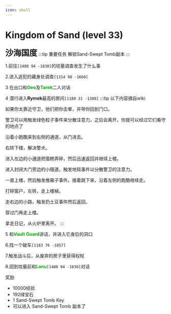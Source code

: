```yaml
---
icon: skull
---
```


# Kingdom of Sand (level 33)
<span style="font-size: 25px;">**沙海国度**</span>
:::tip 重要任务
解锁Sand-Swept Tomb副本
:::

1.前往`[1408 94 -1830]`的坟墓调查发生了什么事

2.进入逃犯的藏身处调查`[1314 90 -1660]`

3 在出口和<font color=00AA00>**Geo**</font>及<font color=00AA00>**Tarek**</font>二人对话

4 潜行进入**Rymek**最高的房间`[1180 31 -1300]`
:::tip
以下内容摘自wiki

如果你太靠近守卫，他们把你击晕，并带你回到门口。

警卫可以用触发绿色粒子事件来分散注意力，之后会离开，你就可以经过它们看守的地点了

沿着小跑酷来到右侧的通道，从门进去。

右转下楼，解决警犬。

进入左边的小通道把蛋糕弄碎，然后迅速返回并继续上楼。

进入封闭大门旁边的小隧道，触发地毯事件以分散警卫的注意力。

一直上楼，然后触发推箱子事件。接着跳下来，沿着左侧的跑酷继续走。

打碎窗户，左转，走上楼梯。

走右边的小路，触发扔土豆事件然后返回。

穿过门再走上楼。

拿走日记，从火炉里离开。
:::

5 和<font color=00AA00>**Vault Guard**</font>讲话，并进入它身后的洞口 

6.找一个破车`[1183 76 -1857]`

7.触发战斗后，从废弃的房子里获得权杖

8.回到坟墓前和<font color=00AA00>**Lanu**</font>`[1408 94 -1830]`对话

奖励
+ 10000经验
+ 192绿宝石
+ 1 Sand-Swept Tomb Key
+ 可以进入 Sand-Swept Tomb 副本了
